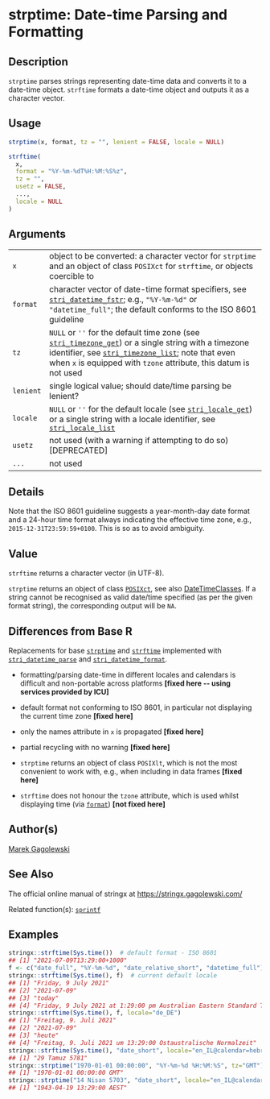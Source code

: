 # strptime: Date-time Parsing and Formatting

## Description

`strptime` parses strings representing date-time data and converts it to a date-time object. `strftime` formats a date-time object and outputs it as a character vector.

## Usage

```r
strptime(x, format, tz = "", lenient = FALSE, locale = NULL)

strftime(
  x,
  format = "%Y-%m-%dT%H:%M:%S%z",
  tz = "",
  usetz = FALSE,
  ...,
  locale = NULL
)
```

## Arguments

|           |                                                                                                                                                                                                                                                                                                                                                             |
|-----------|-------------------------------------------------------------------------------------------------------------------------------------------------------------------------------------------------------------------------------------------------------------------------------------------------------------------------------------------------------------|
| `x`       | object to be converted: a character vector for `strptime` and an object of class `POSIXct` for `strftime`, or objects coercible to                                                                                                                                                                                                                          |
| `format`  | character vector of date-time format specifiers, see [`stri_datetime_fstr`](https://stringi.gagolewski.com/rapi/stri_datetime_fstr.html); e.g., `"%Y-%m-%d"` or `"datetime_full"`; the default conforms to the ISO 8601 guideline                                                                                                                           |
| `tz`      | `NULL` or `''` for the default time zone (see [`stri_timezone_get`](https://stringi.gagolewski.com/rapi/stri_timezone_set.html)) or a single string with a timezone identifier, see [`stri_timezone_list`](https://stringi.gagolewski.com/rapi/stri_timezone_list.html); note that even when `x` is equipped with `tzone` attribute, this datum is not used |
| `lenient` | single logical value; should date/time parsing be lenient?                                                                                                                                                                                                                                                                                                  |
| `locale`  | `NULL` or `''` for the default locale (see [`stri_locale_get`](https://stringi.gagolewski.com/rapi/stri_locale_set.html)) or a single string with a locale identifier, see [`stri_locale_list`](https://stringi.gagolewski.com/rapi/stri_locale_list.html)                                                                                                  |
| `usetz`   | not used (with a warning if attempting to do so) \[DEPRECATED\]                                                                                                                                                                                                                                                                                             |
| `...`     | not used                                                                                                                                                                                                                                                                                                                                                    |

## Details

Note that the ISO 8601 guideline suggests a year-month-day date format and a 24-hour time format always indicating the effective time zone, e.g., `2015-12-31T23:59:59+0100`. This is so as to avoid ambiguity.

## Value

`strftime` returns a character vector (in UTF-8).

`strptime` returns an object of class [`POSIXct`](https://stat.ethz.ch/R-manual/R-devel/library/base/help/POSIXct.html), see also [DateTimeClasses](https://stat.ethz.ch/R-manual/R-devel/library/base/help/DateTimeClasses.html). If a string cannot be recognised as valid date/time specified (as per the given format string), the corresponding output will be `NA`.

## Differences from Base R

Replacements for base [`strptime`](https://stat.ethz.ch/R-manual/R-devel/library/base/help/strptime.html) and [`strftime`](https://stat.ethz.ch/R-manual/R-devel/library/base/help/strftime.html) implemented with [`stri_datetime_parse`](https://stringi.gagolewski.com/rapi/stri_datetime_format.html) and [`stri_datetime_format`](https://stringi.gagolewski.com/rapi/stri_datetime_format.html).

-   formatting/parsing date-time in different locales and calendars is difficult and non-portable across platforms **\[fixed here -- using services provided by ICU\]**

-   default format not conforming to ISO 8601, in particular not displaying the current time zone **\[fixed here\]**

-   only the names attribute in `x` is propagated **\[fixed here\]**

-   partial recycling with no warning **\[fixed here\]**

-   `strptime` returns an object of class `POSIXlt`, which is not the most convenient to work with, e.g., when including in data frames **\[fixed here\]**

-   `strftime` does not honour the `tzone` attribute, which is used whilst displaying time (via [`format`](https://stat.ethz.ch/R-manual/R-devel/library/base/help/format.html)) **\[not fixed here\]**

## Author(s)

[Marek Gagolewski](https://www.gagolewski.com/)

## See Also

The official online manual of <span class="pkg">stringx</span> at <https://stringx.gagolewski.com/>

Related function(s): [`sprintf`](sprintf.md)

## Examples




```r
stringx::strftime(Sys.time())  # default format - ISO 8601
## [1] "2021-07-09T13:29:00+1000"
f <- c("date_full", "%Y-%m-%d", "date_relative_short", "datetime_full")
stringx::strftime(Sys.time(), f)  # current default locale
## [1] "Friday, 9 July 2021"                                               
## [2] "2021-07-09"                                                        
## [3] "today"                                                             
## [4] "Friday, 9 July 2021 at 1:29:00 pm Australian Eastern Standard Time"
stringx::strftime(Sys.time(), f, locale="de_DE")
## [1] "Freitag, 9. Juli 2021"                                       
## [2] "2021-07-09"                                                  
## [3] "heute"                                                       
## [4] "Freitag, 9. Juli 2021 um 13:29:00 Ostaustralische Normalzeit"
stringx::strftime(Sys.time(), "date_short", locale="en_IL@calendar=hebrew")
## [1] "29 Tamuz 5781"
stringx::strptime("1970-01-01 00:00:00", "%Y-%m-%d %H:%M:%S", tz="GMT")
## [1] "1970-01-01 00:00:00 GMT"
stringx::strptime("14 Nisan 5703", "date_short", locale="en_IL@calendar=hebrew")
## [1] "1943-04-19 13:29:00 AEST"
```

